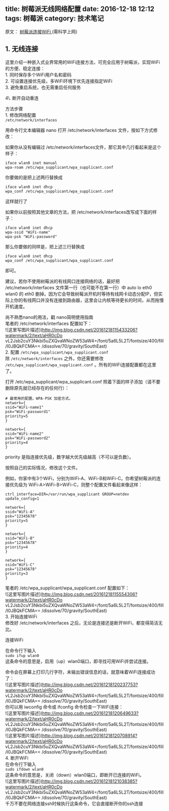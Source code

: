 title:  树莓派无线网络配置 
date: 2016-12-18 12:12
tags: 树莓派
category: 技术笔记
---

  
原文： [ 树莓派连接WiFi ](https://i.cmgine.net/archives/11053.html) (需科学上网)

##  1\. 无线连接

这里介绍一种嵌入式业界常用的WiFi连接方法，可完全应用于树莓派，实现WiFi的方便、稳定连接：  
1\. 同时保存多个WiFi用户名和密码  
2\. 可设置连接优先级，多WiFi环境下优先连接指定WiFi  
3\. 避免重启系统，也无需重启任何服务  
<!--more-->4\. 断开自动重连

方法步骤  
1\. 修改网络配置  
` /etc/network/interfaces `

用命令行文本编辑器 nano 打开 /etc/network/interfaces 文件，按如下方式修改：

如果你从没有编辑过 /etc/network/interfaces文件，那它其中几行看起来是这个样子：

    
    
    iface wlan0 inet manual
    wpa-roam /etc/wpa_supplicant/wpa_supplicant.conf

你要做的是把上述两行替换成

    
    
    iface wlan0 inet dhcp
    wpa_conf /etc/wpa_supplicant/wpa_supplicant.conf

这样就行了

如果你以前按照其他文章的方法，把 /etc/network/interfaces改写成下面的样子：

    
    
    iface wlan0 inet dhcp
    wpa-ssid "WiFi-name"
    wpa-psk "WiFi-password"

那么你要做的同样是，把上述三行替换成

    
    
    iface wlan0 inet dhcp
    wpa_conf /etc/wpa_supplicant/wpa_supplicant.conf

即可。

建议，若你不使用树莓派的有线网口连接网络的话，最好把 /etc/network/interfaces 文件第一行（也可能不在第一行）中 auto lo
eth0 wlan0 的 eth0
删掉。因为它会导致树莓派开机时等待有线网卡动态分配IP，但实际上你的有线网口并没有连接到路由器，这里会让内核等待更长的时间，从而拖慢开机速度。

尚不熟悉nano的用法，戳 nano简明使用指南  
笔者的 /etc/network/interfaces 配置如下：  
![这里写图片描述](http://img.blog.csdn.net/20161218115433206?watermark/2/text/aHR0cDo
vL2Jsb2cuY3Nkbi5uZXQvaWNoZW53aW4=/font/5a6L5L2T/fontsize/400/fill/I0JBQkFCMA==
/dissolve/70/gravity/SouthEast)  
2\. 配置 ` /etc/wpa_supplicant/wpa_supplicant.conf `  
除 ` /etc/network/interfaces ` 之外，你还需要修改 `
/etc/wpa_supplicant/wpa_supplicant.conf ` 。所有的WiFi连接配置都在这里了。

打开 /etc/wpa_supplicant/wpa_supplicant.conf 照着下面的样子添加（请不要删除原先就已经存在的任何行）：

    
    
    # 最常用的配置。WPA-PSK 加密方式。
    network={
    ssid="WiFi-name1"
    psk="WiFi-password1"
    priority=5
    }
    
    network={
    ssid="WiFi-name2"
    psk="WiFi-password2"
    priority=4
    }

priority 是指连接优先级，数字越大优先级越高（不可以是负数）。

按照自己的实际情况，修改这个文件。

例如，你家中有3个WiFi，分别为WiFi-A、WiFi-B和WiFi-C。你希望树莓派的连接优先级为
WiFi-A>WiFi-B>WiFi-C，则整个配置文件看起来像这样：

    
    
    ctrl_interface=DIR=/var/run/wpa_supplicant GROUP=netdev
    update_config=1
    
    network={
    ssid="WiFi-A"
    psk="12345678"
    priority=5
    }
    
    network={
    ssid="WiFi-B"
    psk="12345678"
    priority=4
    }
    
    network={
    ssid="WiFi-C"
    psk="12345678"
    priority=3
    }

笔者的 /etc/wpa_supplicant/wpa_supplicant.conf 配置如下：  
![这里写图片描述](http://img.blog.csdn.net/20161218115554306?watermark/2/text/aHR0cDo
vL2Jsb2cuY3Nkbi5uZXQvaWNoZW53aW4=/font/5a6L5L2T/fontsize/400/fill/I0JBQkFCMA==
/dissolve/70/gravity/SouthEast)  
3\. 开始连接WiFi  
修改好 /etc/network/interfaces 之后，无论是连接还是断开WiFi，都变得简洁无比。

连接WiFi

在命令行下输入  
` sudo ifup wlan0 `  
这条命令的意思是，启用（up）wlan0端口，即寻找可用WiFi并尝试连接。

命令会在屏幕上打印几行字符，未输出错误信息的话，就意味着WiFi连接成功了：  
![这里写图片描述](http://img.blog.csdn.net/20161218120237753?watermark/2/text/aHR0cDo
vL2Jsb2cuY3Nkbi5uZXQvaWNoZW53aW4=/font/5a6L5L2T/fontsize/400/fill/I0JBQkFCMA==
/dissolve/70/gravity/SouthEast)  
你可以用 iwconfig 命令或 ifconfig 命令检查一下WiFi连接：  
![这里写图片描述](http://img.blog.csdn.net/20161218120649633?watermark/2/text/aHR0cDo
vL2Jsb2cuY3Nkbi5uZXQvaWNoZW53aW4=/font/5a6L5L2T/fontsize/400/fill/I0JBQkFCMA==
/dissolve/70/gravity/SouthEast)  
![这里写图片描述](http://img.blog.csdn.net/20161218120708914?watermark/2/text/aHR0cDo
vL2Jsb2cuY3Nkbi5uZXQvaWNoZW53aW4=/font/5a6L5L2T/fontsize/400/fill/I0JBQkFCMA==
/dissolve/70/gravity/SouthEast)  
4\. 断开WiFi  
在命令行下输入  
` sudo ifdown wlan0 `  
这条命令的意思是，关闭（down）wlan0端口，即断开已连接的WiFi。  
![这里写图片描述](http://img.blog.csdn.net/20161218121038385?watermark/2/text/aHR0cDo
vL2Jsb2cuY3Nkbi5uZXQvaWNoZW53aW4=/font/5a6L5L2T/fontsize/400/fill/I0JBQkFCMA==
/dissolve/70/gravity/SouthEast)  
千万不要在网络连接ssh时候执行这条命令，它会直接断开你的ssh连接

